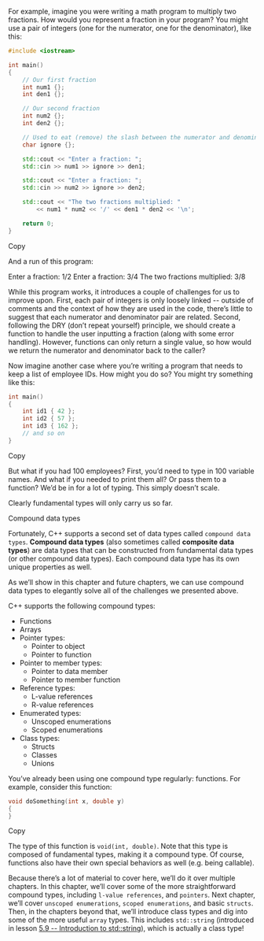 

For example, imagine you were writing a math program to multiply two fractions. How would you represent a fraction in your program? You might use a pair of integers (one for the numerator, one for the denominator), like this:

```cpp
#include <iostream>

int main()
{
    // Our first fraction
    int num1 {};
    int den1 {};

    // Our second fraction
    int num2 {};
    int den2 {};

    // Used to eat (remove) the slash between the numerator and denominator
    char ignore {};

    std::cout << "Enter a fraction: ";
    std::cin >> num1 >> ignore >> den1;

    std::cout << "Enter a fraction: ";
    std::cin >> num2 >> ignore >> den2;

    std::cout << "The two fractions multiplied: "
        << num1 * num2 << '/' << den1 * den2 << '\n';

    return 0;
}
```

Copy

And a run of this program:

Enter a fraction: 1/2
Enter a fraction: 3/4
The two fractions multiplied: 3/8

While this program works, it introduces a couple of challenges for us to improve upon. First, each pair of integers is only loosely linked -- outside of comments and the context of how they are used in the code, there’s little to suggest that each numerator and denominator pair are related. Second, following the DRY (don’t repeat yourself) principle, we should create a function to handle the user inputting a fraction (along with some error handling). However, functions can only return a single value, so how would we return the numerator and denominator back to the caller?

Now imagine another case where you’re writing a program that needs to keep a list of employee IDs. How might you do so? You might try something like this:

```cpp
int main()
{
    int id1 { 42 };
    int id2 { 57 };
    int id3 { 162 };
    // and so on
}
```

Copy

But what if you had 100 employees? First, you’d need to type in 100 variable names. And what if you needed to print them all? Or pass them to a function? We’d be in for a lot of typing. This simply doesn’t scale.

Clearly fundamental types will only carry us so far.

Compound data types

Fortunately, C++ supports a second set of data types called `compound data types`. **Compound data types** (also sometimes called **composite data types**) are data types that can be constructed from fundamental data types (or other compound data types). Each compound data type has its own unique properties as well.

As we’ll show in this chapter and future chapters, we can use compound data types to elegantly solve all of the challenges we presented above.

C++ supports the following compound types:

- Functions
- Arrays
- Pointer types:
    - Pointer to object
    - Pointer to function
- Pointer to member types:
    - Pointer to data member
    - Pointer to member function
- Reference types:
    - L-value references
    - R-value references
- Enumerated types:
    - Unscoped enumerations
    - Scoped enumerations
- Class types:
    - Structs
    - Classes
    - Unions

You’ve already been using one compound type regularly: functions. For example, consider this function:

```cpp
void doSomething(int x, double y)
{
}
```

Copy

The type of this function is `void(int, double)`. Note that this type is composed of fundamental types, making it a compound type. Of course, functions also have their own special behaviors as well (e.g. being callable).

Because there’s a lot of material to cover here, we’ll do it over multiple chapters. In this chapter, we’ll cover some of the more straightforward compound types, including `l-value references`, and `pointers`. Next chapter, we’ll cover `unscoped enumerations`, `scoped enumerations`, and basic `structs`. Then, in the chapters beyond that, we’ll introduce class types and dig into some of the more useful `array` types. This includes `std::string` (introduced in lesson [5.9 -- Introduction to std::string](https://www.learncpp.com/cpp-tutorial/introduction-to-stdstring/)), which is actually a class type!